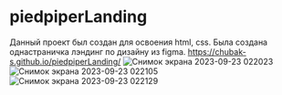 # piedpiperLanding
Данный проект был создан для освоения html, css. Была создана однастраничка лэндинг по дизайну из figma. 
https://chubak-s.github.io/piedpiperLanding/
![Снимок экрана 2023-09-23 022023](https://github.com/Chubak-s/piedpiperLanding/assets/112934217/3ab937a6-2d71-4c33-90f2-ce88214a92e3)
![Снимок экрана 2023-09-23 022105](https://github.com/Chubak-s/piedpiperLanding/assets/112934217/ac303434-a708-411f-82f9-78abfc25cc35)
![Снимок экрана 2023-09-23 022129](https://github.com/Chubak-s/piedpiperLanding/assets/112934217/3b8e19e4-031c-4e70-9016-a4180cf6f0ef)
